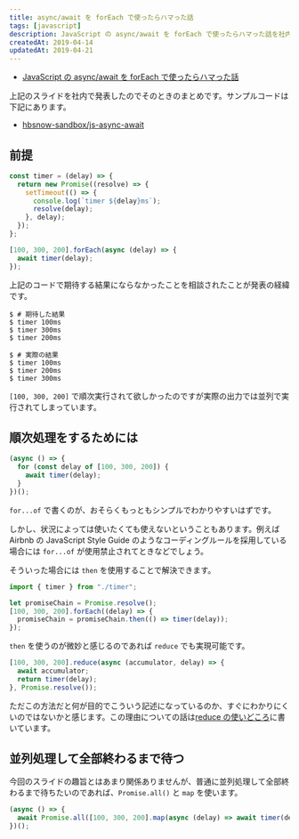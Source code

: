 ```yaml
---
title: async/await を forEach で使ったらハマった話
tags: [javascript]
description: JavaScript の async/await を forEach で使ったらハマった話を社内で発表したので、発表内容に関する資料。
createdAt: 2019-04-14
updatedAt: 2019-04-21
---
```


- [JavaScript の async/await を forEach で使ったらハマった話](https://hackmd.io/UsWcutr_RGyh1wKYcZOdIA)

上記のスライドを社内で発表したのでそのときのまとめです。サンプルコードは下記にあります。

- [hbsnow-sandbox/js-async-await](https://github.com/hbsnow-sandbox/js-async-await)

## 前提

```js
const timer = (delay) => {
  return new Promise((resolve) => {
    setTimeout(() => {
      console.log(`timer ${delay}ms`);
      resolve(delay);
    }, delay);
  });
};

[100, 300, 200].forEach(async (delay) => {
  await timer(delay);
});
```

上記のコードで期待する結果にならなかったことを相談されたことが発表の経緯です。

```
$ # 期待した結果
$ timer 100ms
$ timer 300ms
$ timer 200ms
```

```
$ # 実際の結果
$ timer 100ms
$ timer 200ms
$ timer 300ms
```

`[100, 300, 200]` で順次実行されて欲しかったのですが実際の出力では並列で実行されてしまっています。

## 順次処理をするためには

```js
(async () => {
  for (const delay of [100, 300, 200]) {
    await timer(delay);
  }
})();
```

`for...of` で書くのが、おそらくもっともシンプルでわかりやすいはずです。

しかし、状況によっては使いたくても使えないということもあります。例えば Airbnb の JavaScript Style Guide のようなコーディングルールを採用している場合には `for...of` が使用禁止されてときなどでしょう。

そういった場合には `then` を使用することで解決できます。

```js
import { timer } from "./timer";

let promiseChain = Promise.resolve();
[100, 300, 200].forEach((delay) => {
  promiseChain = promiseChain.then(() => timer(delay));
});
```

`then` を使うのが微妙と感じるのであれば `reduce` でも実現可能です。

```js
[100, 300, 200].reduce(async (accumulator, delay) => {
  await accumulator;
  return timer(delay);
}, Promise.resolve());
```

ただこの方法だと何が目的でこういう記述になっているのか、すぐにわかりにくいのではないかと感じます。この理由についての話は[reduce の使いどころ](/blog/js-async-await-higher-order-function/)に書いています。

## 並列処理して全部終わるまで待つ

今回のスライドの趣旨とはあまり関係ありませんが、普通に並列処理して全部終わるまで待ちたいのであれば、`Promise.all()` と `map` を使います。

```js
(async () => {
  await Promise.all([100, 300, 200].map(async (delay) => await timer(delay)));
})();
```
